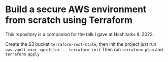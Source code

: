 # Build a secure AWS environment from scratch using Terraform

This repository is a companion for the talk I gave at Hashitalks IL 2022.

Create the S3 bucket `terraform-root-state`, then init the project just run `aws-vault exec <profile> -- terraform init`
Then run `terraform plan` and `terraform apply`
